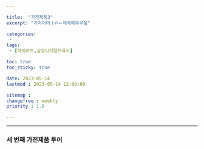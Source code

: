 ```yaml
---

title:  "가전제품3"
excerpt: "가저어어ㅓㅇㄴ제에에푸우움"

categories:
 - 
tags:
 - [하이마트,삼성디지털프라자]

toc: true
toc_sticky: true

date: 2023-05-14
lastmod : 2023-05-14 12:00:00

sitemap :
changefreq : weekly
priority : 1.0

---
```

---

### 세 번째 가전제품 투어

